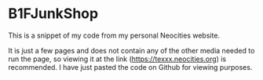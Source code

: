 # B1FJunkShop
This is a snippet of my code from my personal Neocities website.

 It is just a few pages and does not contain any of the other media needed to run the page, so viewing it at the link (https://texxx.neocities.org) is recommended. I have just pasted the code on Github for viewing purposes.
